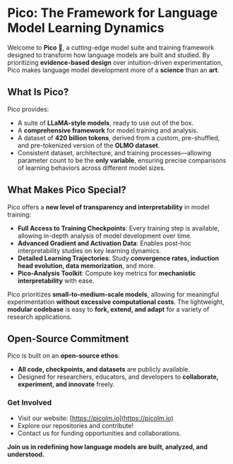 # Pico: The Framework for Language Model Learning Dynamics

Welcome to **Pico** 👋, a cutting-edge model suite and training framework designed to transform how language models are built and studied. By prioritizing **evidence-based design** over intuition-driven experimentation, Pico makes language model development more of a **science** than an **art**.

## What Is Pico?
Pico provides:
- A suite of **LLaMA-style models**, ready to use out of the box.
- A **comprehensive framework** for model training and analysis.
- A dataset of **420 billion tokens**, derived from a custom, pre-shuffled, and pre-tokenized version of the **OLMO dataset**.
- Consistent dataset, architecture, and training processes—allowing parameter count to be the **only variable**, ensuring precise comparisons of learning behaviors across different model sizes.

## What Makes Pico Special?
Pico offers a **new level of transparency and interpretability** in model training:

- **Full Access to Training Checkpoints**: Every training step is available, allowing in-depth analysis of model development over time.
- **Advanced Gradient and Activation Data**: Enables post-hoc interpretability studies on key learning dynamics.
- **Detailed Learning Trajectories**: Study **convergence rates, induction head evolution, data memorization**, and more.
- **Pico-Analysis Toolkit**: Compute key metrics for **mechanistic interpretability** with ease.

Pico prioritizes **small-to-medium-scale models**, allowing for meaningful experimentation **without excessive computational costs**. The lightweight, **modular codebase** is easy to **fork, extend, and adapt** for a variety of research applications.

## Open-Source Commitment
Pico is built on an **open-source ethos**:
- **All code, checkpoints, and datasets** are publicly available.
- Designed for researchers, educators, and developers to **collaborate, experiment, and innovate** freely.

### Get Involved
- Visit our website: [https://picolm.io](https://picolm.io)
- Explore our repositories and contribute!
- Contact us for funding opportunities and collaborations.

**Join us in redefining how language models are built, analyzed, and understood.**

